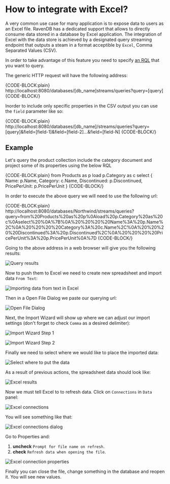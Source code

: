 # How to integrate with Excel?

A very common use case for many application is to expose data to users as an Excel file. RavenDB has a dedicated support that allows to directly consume data stored in a database by Excel application. 
The integration of Excel with the data store is achieved by a designated query streaming endpoint that outputs a steam in a format acceptible by `Excel`, Comma Separated Values (CSV).

In order to take advantage of this feature you need to specify [an RQL]() that you want to query.

The generic HTTP request will have the following address:

{CODE-BLOCK:plain}
http://localhost:8080/databases/[db_name]streams/queries?query=[query]
{CODE-BLOCK/}

Inorder to include only specific properties in the CSV output you can use the `field` parameter like so:

{CODE-BLOCK:plain}
http://localhost:8080/databases/[db_name]/streams/queries?query=[query]&field=[field-1]&field=[field-2]...&field=[field-N]
{CODE-BLOCK/}

## Example
 
Let's query the product collection include the category document and project some of its properties using the below RQL

{CODE-BLOCK:plain}
from Products as p
load p.Category as c
select 
{
    Name: p.Name,
    Category: c.Name,
    Discontinued: p.Discontinued,
    PricePerUnit: p.PricePerUnit
}
{CODE-BLOCK/}

In order to execute the above query we will need to use the following url:   

{CODE-BLOCK:plain}
http://localhost:8080/databases/Northwind/streams/queries?query=from%20Products%20as%20p%0Aload%20p.Category%20as%20c%0Aselect%20%0A%7B%0A%20%20%20%20Name%3A%20p.Name%2C%0A%20%20%20%20Category%3A%20c.Name%2C%0A%20%20%20%20Discontinued%3A%20p.Discontinued%2C%0A%20%20%20%20PricePerUnit%3A%20p.PricePerUnit%0A%7D
{CODE-BLOCK/}

Going to the above address in a web browser will give you the following results:

![Query results](images\excel_result.png)

Now to push them to Excel we need to create new spreadsheet and import data `From Text`:

![Importing data from text in Excel](images\excel_from_text.png)

Then in a Open File Dialog we paste our querying url:

![Open File Dialog](images\excel_from_text_dialog.png)

Next, the Import Wizard will show up where we can adjust our import settings (don't forget to check `Comma` as a desired delimiter):

![Import Wizard Step 1](images\excel_from_text_wizard_1.png)

![Import Wizard Step 2](images\excel_from_text_wizard_2.png)

Finally we need to select where we would like to place the imported data:

![Select where to put the data](images\excel_from_text_select.png)

As a result of previous actions, the spreadsheet data should look like:

![Excel results](images\excel_from_text_results.png)

Now we must tell Excel to to refresh data. Click on `Connections` in `Data` panel:

![Excel connections](images\excel_connections.png)

You will see something like that:

![Excel connections dialog](images\excel_connections_dialog_1.png)

Go to Properties and:   
1. **uncheck** `Prompt for file name on refresh`.   
2. **check** `Refresh data when opening the file`.   

![Excel connection properties](images\excel_connections_dialog_2.png)

Finally you can close the file, change something in the database and reopen it. You will see new values.
